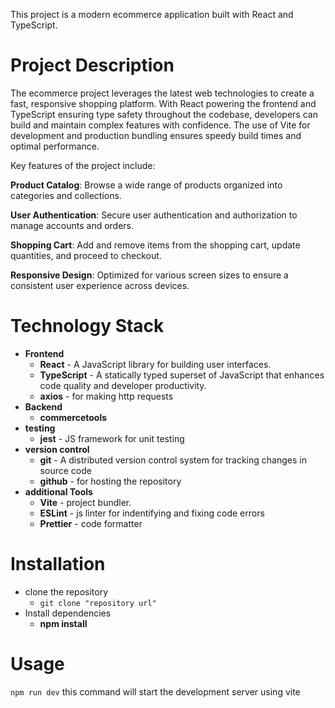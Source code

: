 This project is a modern ecommerce application built with React and TypeScript.

# Project Description
The ecommerce project leverages the latest web technologies to create a fast, responsive shopping platform. With React powering the frontend and TypeScript ensuring type safety throughout the codebase, developers can build and maintain complex features with confidence. The use of Vite for development and production bundling ensures speedy build times and optimal performance.

Key features of the project include:

**Product Catalog**: Browse a wide range of products organized into categories and collections.

**User Authentication**: Secure user authentication and authorization to manage accounts and orders.

**Shopping Cart**: Add and remove items from the shopping cart, update quantities, and proceed to checkout.

**Responsive Design**: Optimized for various screen sizes to ensure a consistent user experience across devices.

# Technology Stack
* **Frontend** 
  * **React** -  A JavaScript library for building user interfaces.
  * **TypeScript** - A statically typed superset of JavaScript that enhances code quality and developer productivity.
  * **axios** - for making http requests
* **Backend**
  * **commercetools**
* **testing**
  * **jest** - JS framework for unit testing
* **version control**
  * **git** -  A distributed version control system for tracking changes in source code
  * **github** - for hosting the repository
* **additional Tools**
  * **Vite** - project bundler.
  * **ESLint** - js linter for indentifying and fixing code errors
  * **Prettier** - code formatter

# Installation
* clone the repository
  * ```git clone "repository url"```
* Install dependencies
  * **npm install**
# Usage
``` npm run dev ```
this command will start the development server using vite
